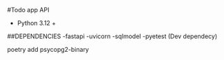 #Todo app API

- Python 3.12 +

##DEPENDENCIES
-fastapi
-uvicorn
-sqlmodel
-pyetest (Dev dependecy)

 poetry add psycopg2-binary